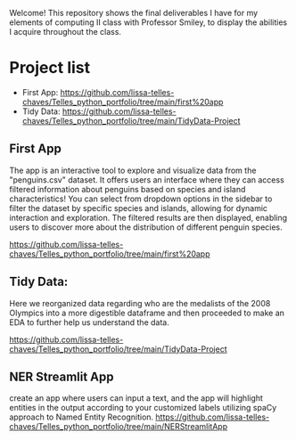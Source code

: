 Welcome! This repository shows the final deliverables I have for my elements of computing II class with Professor Smiley, to display the abilities I acquire throughout the class. 
# Project list
- First App:
  https://github.com/lissa-telles-chaves/Telles_python_portfolio/tree/main/first%20app
- Tidy Data: https://github.com/lissa-telles-chaves/Telles_python_portfolio/tree/main/TidyData-Project
  
## First App
The app is an interactive tool to explore and visualize data from the "penguins.csv" dataset. It offers users an interface where they can access filtered information about penguins based on species and island characteristics!
You can select from dropdown options in the sidebar to filter the dataset by specific species and islands, allowing for dynamic interaction and exploration. The filtered results are then displayed, enabling users to discover more about the distribution of different penguin species.

https://github.com/lissa-telles-chaves/Telles_python_portfolio/tree/main/first%20app

## Tidy Data:
Here we reorganized data regarding who are the medalists of the 2008 Olympics into a more digestible dataframe and then proceeded to make an EDA to further help us understand the data. 

https://github.com/lissa-telles-chaves/Telles_python_portfolio/tree/main/TidyData-Project

## NER Streamlit App
create an app where users can input a text, and the app will highlight entities in the output according to your customized labels utilizing spaCy approach to Named Entity Recognition.
https://github.com/lissa-telles-chaves/Telles_python_portfolio/tree/main/NERStreamlitApp
